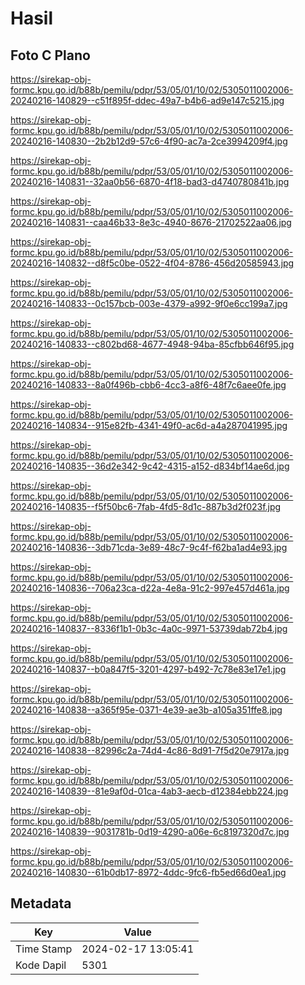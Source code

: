 # Hasil

## Foto C Plano

https://sirekap-obj-formc.kpu.go.id/b88b/pemilu/pdpr/53/05/01/10/02/5305011002006-20240216-140829--c51f895f-ddec-49a7-b4b6-ad9e147c5215.jpg

https://sirekap-obj-formc.kpu.go.id/b88b/pemilu/pdpr/53/05/01/10/02/5305011002006-20240216-140830--2b2b12d9-57c6-4f90-ac7a-2ce3994209f4.jpg

https://sirekap-obj-formc.kpu.go.id/b88b/pemilu/pdpr/53/05/01/10/02/5305011002006-20240216-140831--32aa0b56-6870-4f18-bad3-d4740780841b.jpg

https://sirekap-obj-formc.kpu.go.id/b88b/pemilu/pdpr/53/05/01/10/02/5305011002006-20240216-140831--caa46b33-8e3c-4940-8676-21702522aa06.jpg

https://sirekap-obj-formc.kpu.go.id/b88b/pemilu/pdpr/53/05/01/10/02/5305011002006-20240216-140832--d8f5c0be-0522-4f04-8786-456d20585943.jpg

https://sirekap-obj-formc.kpu.go.id/b88b/pemilu/pdpr/53/05/01/10/02/5305011002006-20240216-140833--0c157bcb-003e-4379-a992-9f0e6cc199a7.jpg

https://sirekap-obj-formc.kpu.go.id/b88b/pemilu/pdpr/53/05/01/10/02/5305011002006-20240216-140833--c802bd68-4677-4948-94ba-85cfbb646f95.jpg

https://sirekap-obj-formc.kpu.go.id/b88b/pemilu/pdpr/53/05/01/10/02/5305011002006-20240216-140833--8a0f496b-cbb6-4cc3-a8f6-48f7c6aee0fe.jpg

https://sirekap-obj-formc.kpu.go.id/b88b/pemilu/pdpr/53/05/01/10/02/5305011002006-20240216-140834--915e82fb-4341-49f0-ac6d-a4a287041995.jpg

https://sirekap-obj-formc.kpu.go.id/b88b/pemilu/pdpr/53/05/01/10/02/5305011002006-20240216-140835--36d2e342-9c42-4315-a152-d834bf14ae6d.jpg

https://sirekap-obj-formc.kpu.go.id/b88b/pemilu/pdpr/53/05/01/10/02/5305011002006-20240216-140835--f5f50bc6-7fab-4fd5-8d1c-887b3d2f023f.jpg

https://sirekap-obj-formc.kpu.go.id/b88b/pemilu/pdpr/53/05/01/10/02/5305011002006-20240216-140836--3db71cda-3e89-48c7-9c4f-f62ba1ad4e93.jpg

https://sirekap-obj-formc.kpu.go.id/b88b/pemilu/pdpr/53/05/01/10/02/5305011002006-20240216-140836--706a23ca-d22a-4e8a-91c2-997e457d461a.jpg

https://sirekap-obj-formc.kpu.go.id/b88b/pemilu/pdpr/53/05/01/10/02/5305011002006-20240216-140837--8336f1b1-0b3c-4a0c-9971-53739dab72b4.jpg

https://sirekap-obj-formc.kpu.go.id/b88b/pemilu/pdpr/53/05/01/10/02/5305011002006-20240216-140837--b0a847f5-3201-4297-b492-7c78e83e17e1.jpg

https://sirekap-obj-formc.kpu.go.id/b88b/pemilu/pdpr/53/05/01/10/02/5305011002006-20240216-140838--a365f95e-0371-4e39-ae3b-a105a351ffe8.jpg

https://sirekap-obj-formc.kpu.go.id/b88b/pemilu/pdpr/53/05/01/10/02/5305011002006-20240216-140838--82996c2a-74d4-4c86-8d91-7f5d20e7917a.jpg

https://sirekap-obj-formc.kpu.go.id/b88b/pemilu/pdpr/53/05/01/10/02/5305011002006-20240216-140839--81e9af0d-01ca-4ab3-aecb-d12384ebb224.jpg

https://sirekap-obj-formc.kpu.go.id/b88b/pemilu/pdpr/53/05/01/10/02/5305011002006-20240216-140839--9031781b-0d19-4290-a06e-6c8197320d7c.jpg

https://sirekap-obj-formc.kpu.go.id/b88b/pemilu/pdpr/53/05/01/10/02/5305011002006-20240216-140830--61b0db17-8972-4ddc-9fc6-fb5ed66d0ea1.jpg


## Metadata

| Key        | Value               |
| ---------- | ------------------- |
| Time Stamp | 2024-02-17 13:05:41 |
| Kode Dapil | 5301                |



